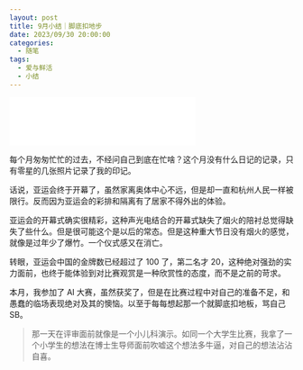 ```yaml
---
layout: post
title: 9月小结｜脚底扣地步
date: 2023/09/30 20:00:00
categories:
  - 随笔
tags:
  - 爱与鲜活
  - 小结
---
```


<iframe frameborder="no" border="0" marginwidth="0" marginheight="0" width=330 height=86 src="//music.163.com/outchain/player?type=2&id=1836114738&auto=1&height=66"></iframe>

每个月匆匆忙忙的过去，不经问自己到底在忙啥？这个月没有什么日记的记录，只有零星的几张照片记录了我的印记。

话说，亚运会终于开幕了，虽然家离奥体中心不远，但是却一直和杭州人民一样被限行。反而因为亚运会的彩排和隔离有了居家不得外出的体验。

亚运会的开幕式确实很精彩，这种声光电结合的开幕式缺失了烟火的陪衬总觉得缺失了些什么。但是很可能这个是以后的常态。但是这种重大节日没有烟火的感觉，就像是过年少了爆竹。一个仪式感又在消亡。

转眼，亚运会中国的金牌数已经超过了 100 了，第二名才 20，这种绝对强劲的实力面前，也终于能体验到对比赛观赏是一种欣赏性的态度，而不是之前的苛求。

本月，我参加了 AI 大赛，虽然获奖了，但是在比赛过程中对自己的准备不足，和愚蠢的临场表现绝对及其的懊恼。以至于每每想起那一个就脚底扣地板，骂自己 SB。

> 那一天在评审面前就像是一个小儿科演示。如同一个大学生比赛，我拿了一个小学生的想法在博士生导师面前吹嘘这个想法多牛逼，对自己的想法沾沾自喜。
